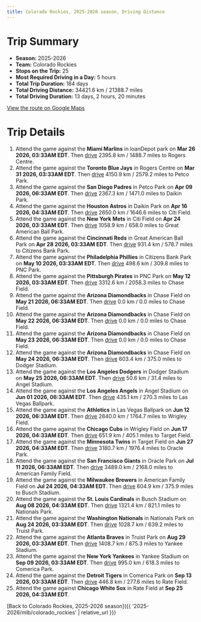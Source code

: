 ```yaml
---
title: Colorado Rockies, 2025-2026 season, Driving Distance
---
```


# Trip Summary
- **Season:** 2025-2026
- **Team:** Colorado Rockies
- **Stops on the Trip:** 25
- **Most Required Driving in a Day:** 5 hours
- **Total Trip Duration:** 184 days
- **Total Driving Distance:** 34421.6 km / 21388.7 miles
- **Total Driving Duration:** 13 days, 2 hours, 20 minutes

[View the route on Google Maps](https://www.google.com/maps/dir/loanDepot+park+Miami/Rogers+Centre+Toronto/Petco+Park+San+Diego/Daikin+Park+Houston/Citi+Field+Flushing/Great+American+Ball+Park+Cincinnati/Citizens+Bank+Park+Philadelphia/PNC+Park+Pittsburgh/Chase+Field+Phoenix/Chase+Field+Phoenix/Chase+Field+Phoenix/Chase+Field+Phoenix/Dodger+Stadium+Los+Angeles/Angel+Stadium+Anaheim/Las+Vegas+Ballpark+Las+Vegas/Wrigley+Field+Chicago/Target+Field+Minneapolis/Oracle+Park+San+Francisco/American+Family+Field+Milwaukee/Busch+Stadium+St.+Louis/Nationals+Park+Washington/Truist+Park+Atlanta/Yankee+Stadium+Bronx/Comerica+Park+Detroit/Rate+Field+Chicago)

# Trip Details
1. Attend the game against the **Miami Marlins** in loanDepot park on **Mar 26 2026, 03:33AM EDT**. Then [drive](https://www.google.com/maps/dir/loanDepot+park+Miami/Rogers+Centre+Toronto) 2395.8 km / 1488.7 miles to Rogers Centre.
2. Attend the game against the **Toronto Blue Jays** in Rogers Centre on **Mar 31 2026, 03:33AM EDT**. Then [drive](https://www.google.com/maps/dir/Rogers+Centre+Toronto/Petco+Park+San+Diego) 4150.9 km / 2579.2 miles to Petco Park.
3. Attend the game against the **San Diego Padres** in Petco Park on **Apr 09 2026, 06:33AM EDT**. Then [drive](https://www.google.com/maps/dir/Petco+Park+San+Diego/Daikin+Park+Houston) 2367.3 km / 1471.0 miles to Daikin Park.
4. Attend the game against the **Houston Astros** in Daikin Park on **Apr 16 2026, 04:33AM EDT**. Then [drive](https://www.google.com/maps/dir/Daikin+Park+Houston/Citi+Field+Flushing) 2650.0 km / 1646.6 miles to Citi Field.
5. Attend the game against the **New York Mets** in Citi Field on **Apr 24 2026, 03:33AM EDT**. Then [drive](https://www.google.com/maps/dir/Citi+Field+Flushing/Great+American+Ball+Park+Cincinnati) 1058.9 km / 658.0 miles to Great American Ball Park.
6. Attend the game against the **Cincinnati Reds** in Great American Ball Park on **Apr 28 2026, 03:33AM EDT**. Then [drive](https://www.google.com/maps/dir/Great+American+Ball+Park+Cincinnati/Citizens+Bank+Park+Philadelphia) 931.4 km / 578.7 miles to Citizens Bank Park.
7. Attend the game against the **Philadelphia Phillies** in Citizens Bank Park on **May 10 2026, 03:33AM EDT**. Then [drive](https://www.google.com/maps/dir/Citizens+Bank+Park+Philadelphia/PNC+Park+Pittsburgh) 498.6 km / 309.8 miles to PNC Park.
8. Attend the game against the **Pittsburgh Pirates** in PNC Park on **May 12 2026, 03:33AM EDT**. Then [drive](https://www.google.com/maps/dir/PNC+Park+Pittsburgh/Chase+Field+Phoenix) 3312.6 km / 2058.3 miles to Chase Field.
9. Attend the game against the **Arizona Diamondbacks** in Chase Field on **May 21 2026, 06:33AM EDT**. Then [drive](https://www.google.com/maps/dir/Chase+Field+Phoenix/Chase+Field+Phoenix) 0.0 km / 0.0 miles to Chase Field.
10. Attend the game against the **Arizona Diamondbacks** in Chase Field on **May 22 2026, 06:33AM EDT**. Then [drive](https://www.google.com/maps/dir/Chase+Field+Phoenix/Chase+Field+Phoenix) 0.0 km / 0.0 miles to Chase Field.
11. Attend the game against the **Arizona Diamondbacks** in Chase Field on **May 23 2026, 06:33AM EDT**. Then [drive](https://www.google.com/maps/dir/Chase+Field+Phoenix/Chase+Field+Phoenix) 0.0 km / 0.0 miles to Chase Field.
12. Attend the game against the **Arizona Diamondbacks** in Chase Field on **May 24 2026, 06:33AM EDT**. Then [drive](https://www.google.com/maps/dir/Chase+Field+Phoenix/Dodger+Stadium+Los+Angeles) 603.4 km / 375.0 miles to Dodger Stadium.
13. Attend the game against the **Los Angeles Dodgers** in Dodger Stadium on **May 25 2026, 06:33AM EDT**. Then [drive](https://www.google.com/maps/dir/Dodger+Stadium+Los+Angeles/Angel+Stadium+Anaheim) 50.6 km / 31.4 miles to Angel Stadium.
14. Attend the game against the **Los Angeles Angels** in Angel Stadium on **Jun 01 2026, 06:33AM EDT**. Then [drive](https://www.google.com/maps/dir/Angel+Stadium+Anaheim/Las+Vegas+Ballpark+Las+Vegas) 435.1 km / 270.3 miles to Las Vegas Ballpark.
15. Attend the game against the **Athletics** in Las Vegas Ballpark on **Jun 12 2026, 06:33AM EDT**. Then [drive](https://www.google.com/maps/dir/Las+Vegas+Ballpark+Las+Vegas/Wrigley+Field+Chicago) 2840.0 km / 1764.7 miles to Wrigley Field.
16. Attend the game against the **Chicago Cubs** in Wrigley Field on **Jun 17 2026, 04:33AM EDT**. Then [drive](https://www.google.com/maps/dir/Wrigley+Field+Chicago/Target+Field+Minneapolis) 651.9 km / 405.1 miles to Target Field.
17. Attend the game against the **Minnesota Twins** in Target Field on **Jun 27 2026, 04:33AM EDT**. Then [drive](https://www.google.com/maps/dir/Target+Field+Minneapolis/Oracle+Park+San+Francisco) 3180.7 km / 1976.4 miles to Oracle Park.
18. Attend the game against the **San Francisco Giants** in Oracle Park on **Jul 11 2026, 06:33AM EDT**. Then [drive](https://www.google.com/maps/dir/Oracle+Park+San+Francisco/American+Family+Field+Milwaukee) 3489.0 km / 2168.0 miles to American Family Field.
19. Attend the game against the **Milwaukee Brewers** in American Family Field on **Jul 24 2026, 04:33AM EDT**. Then [drive](https://www.google.com/maps/dir/American+Family+Field+Milwaukee/Busch+Stadium+St.+Louis) 604.9 km / 375.9 miles to Busch Stadium.
20. Attend the game against the **St. Louis Cardinals** in Busch Stadium on **Aug 08 2026, 04:33AM EDT**. Then [drive](https://www.google.com/maps/dir/Busch+Stadium+St.+Louis/Nationals+Park+Washington) 1321.4 km / 821.1 miles to Nationals Park.
21. Attend the game against the **Washington Nationals** in Nationals Park on **Aug 24 2026, 03:33AM EDT**. Then [drive](https://www.google.com/maps/dir/Nationals+Park+Washington/Truist+Park+Atlanta) 1028.7 km / 639.2 miles to Truist Park.
22. Attend the game against the **Atlanta Braves** in Truist Park on **Aug 29 2026, 03:33AM EDT**. Then [drive](https://www.google.com/maps/dir/Truist+Park+Atlanta/Yankee+Stadium+Bronx) 1408.7 km / 875.3 miles to Yankee Stadium.
23. Attend the game against the **New York Yankees** in Yankee Stadium on **Sep 09 2026, 03:33AM EDT**. Then [drive](https://www.google.com/maps/dir/Yankee+Stadium+Bronx/Comerica+Park+Detroit) 995.0 km / 618.3 miles to Comerica Park.
24. Attend the game against the **Detroit Tigers** in Comerica Park on **Sep 13 2026, 03:33AM EDT**. Then [drive](https://www.google.com/maps/dir/Comerica+Park+Detroit/Rate+Field+Chicago) 446.8 km / 277.6 miles to Rate Field.
25. Attend the game against **Chicago White Sox** in Rate Field at **Sep 25 2026, 04:33AM EDT**.

[Back to Colorado Rockies, 2025-2026 season]({{ '2025-2026/mlb/colorado_rockies' | relative_url }})
